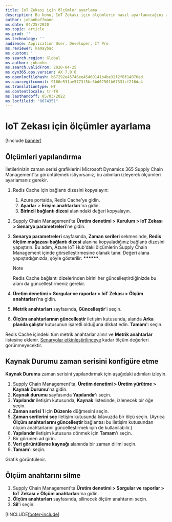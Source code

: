 ```yaml
---
title: IoT Zekası için ölçümler ayarlama
description: Bu konu, IoT Zekası için ölçümlerin nasıl ayarlanacağını açıklar.
author: johanhoffmann
ms.date: 04/25/2020
ms.topic: article
ms.prod: ''
ms.technology: ''
audience: Application User, Developer, IT Pro
ms.reviewer: kamaybac
ms.custom: ''
ms.search.region: Global
ms.author: johanho
ms.search.validFrom: 2020-04-25
ms.dyn365.ops.version: AX 7.0.0
ms.openlocfilehash: b67292e45746ee45460141b4be32f2f8f14076ad
ms.sourcegitcommit: 9166e531ae5773f5bc3bd02501b67331cf216da4
ms.translationtype: HT
ms.contentlocale: tr-TR
ms.lasthandoff: 05/03/2022
ms.locfileid: "8674351"
---
```

# <a name="set-up-metrics-for-iot-intelligence"></a>IoT Zekası için ölçümler ayarlama

[!include [banner](../../includes/banner.md)]

## <a name="configure-metrics"></a>Ölçümleri yapılandırma

İletilerinizin zaman serisi grafiklerini Microsoft Dynamics 365 Supply Chain Management'ta görüntülemek istiyorsanız, bu adımları izleyerek ölçümleri ayarlamanız gerekir.

1. Redis Cache için bağlantı dizesini kopyalayın:

    1. Azure portalda, Redis Cache'ye gidin.
    2. **Ayarlar** \> **Erişim anahtarları**'na gidin.
    3. **Birincil bağlantı dizesi** alanındaki değeri kopyalayın.

2. Supply Chain Management'ta **Üretim denetimi \> Kurulum \> IoT Zekası \> Senaryo parametreleri**'ne gidin.
3. **Senaryo parametreleri** sayfasında, **Zaman serileri** sekmesinde, **Redis ölçüm mağazası bağlantı dizesi** alanına kopyaladığınız bağlantı dizesini yapıştırın. Bu adım, Azure IoT Hub'daki ölçümlerin Supply Chain Management içinde görselleştirmesine olanak tanır. Değeri alana yapıştırdığınızda, şöyle gösterilir: **\*\*\*\*\*\***.

    > [!NOTE]
    > Redis Cache bağlantı dizelerinden birini her güncelleştirdiğinizde bu alanı da güncelleştirmeniz gerekir.

4. **Üretim denetimi \> Sorgular ve raporlar \> IoT Zekası \> Ölçüm anahtarları**'na gidin.
5. **Metrik anahtarları** sayfasında, **Güncelleştir**'i seçin.
6. **Ölçüm anahtarlarının güncelleştir** iletişim kutusunda, alanda **Arka planda çalıştır** kutusunun işaretli olduğuna dikkat edin. **Tamam**'ı seçin.

Redis Cache içindeki tüm metrik anahtarlar alınır ve **Metrik anahtarlar** listesine eklenir. [Senaryolar etkinleştirilinceye](iot-scenario-setup.md) kadar ölçüm değerleri görünmeyecektir.

## <a name="configure-the-resource-status-time-series"></a>Kaynak Durumu zaman serisini konfigüre etme

**Kaynak Durumu** zaman serisini yapılandırmak için aşağıdaki adımları izleyin.

1. Supply Chain Management'ta, **Üretim denetimi \> Üretim yürütme \> Kaynak Durumu**'na gidin.
2. **Kaynak durumu** sayfasında **Yapılandır**'ı seçin.
2. **Yapılandır** iletişim kutusunda, **Kaynak** listesinde, izlenecek bir öğe seçin.
3. **Zaman serisi 1** için **Düzenle** düğmesini seçin.
4. **Zaman serilerini seç** iletişim kutusunda kılavuzda bir ölçü seçin. (Ayrıca **Ölçüm anahtarlarını güncelleştir** bağlantısı bu iletişim kutusundan ölçüm anahtarlarını güncelleştirmek için de kullanılabilir.)
5. **Yapılandır** iletişim kutusuna dönmek için **Tamam**'ı seçin.
6. Bir görünen ad girin.
7. **Veri görüntüleme kaynağı** alanında bir zaman dilimi seçin.
8. **Tamam**'ı seçin.

Grafik görüntülenir.

## <a name="delete-a-metric-key"></a>Ölçüm anahtarını silme

1. Supply Chain Management'ta **Üretim denetimi \> Sorgular ve raporlar \> IoT Zekası \> Ölçüm anahtarları**'na gidin.
2. **Ölçüm anahtarları** sayfasında, silinecek ölçüm anahtarını seçin.
3. **Sil**'i seçin.


[!INCLUDE[footer-include](../../includes/footer-banner.md)]